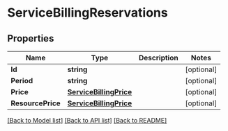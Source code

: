 # ServiceBillingReservations

## Properties
Name | Type | Description | Notes
------------ | ------------- | ------------- | -------------
**Id** | **string** |  | [optional] 
**Period** | **string** |  | [optional] 
**Price** | [**ServiceBillingPrice**](service_billing_price.md) |  | [optional] 
**ResourcePrice** | [**ServiceBillingPrice**](service_billing_price.md) |  | [optional] 

[[Back to Model list]](../README.md#documentation-for-models) [[Back to API list]](../README.md#documentation-for-api-endpoints) [[Back to README]](../README.md)


